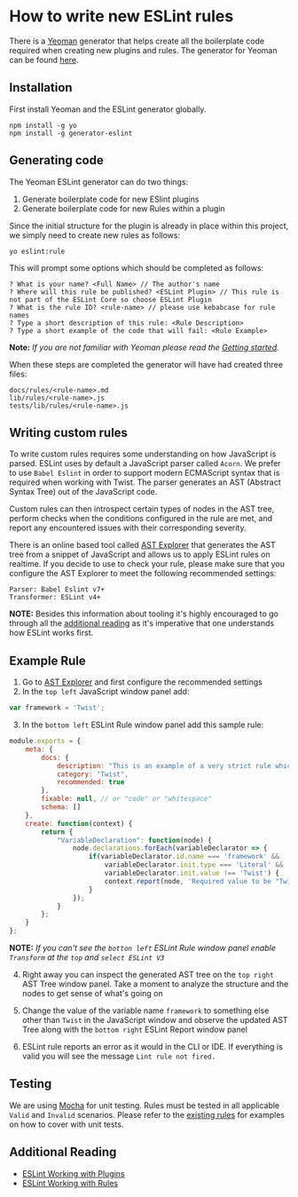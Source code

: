 # How to write new ESLint rules

There is a [Yeoman](http://yeoman.io) generator that helps create all the boilerplate code required when creating new
plugins and rules. The generator for Yeoman can be found [here](https://github.com/eslint/generator-eslint).

## Installation

First install Yeoman and the ESLint generator globally.
```
npm install -g yo
npm install -g generator-eslint
```

## Generating code

The Yeoman ESLint generator can do two things:
1. Generate boilerplate code for new ESlint plugins
2. Generate boilerplate code for new Rules within a plugin

Since the initial structure for the plugin is already in place within this project, we simply need to create new rules
as follows:
```
yo eslint:rule
```

This will prompt some options which should be completed as follows:
```
? What is your name? <Full Name> // The author's name
? Where will this rule be published? <ESLint Plugin> // This rule is not part of the ESLint Core so choose ESLint Plugin
? What is the rule ID? <rule-name> // please use kebabcase for rule names
? Type a short description of this rule: <Rule Description>
? Type a short example of the code that will fail: <Rule Example>
```

**Note:** *If you are not familiar with Yeoman please read the [Getting started](http://yeoman.io/learning/index.html).*

When these steps are completed the generator will have had created three files:
```
docs/rules/<rule-name>.md
lib/rules/<rule-name>.js
tests/lib/rules/<rule-name>.js

```

## Writing custom rules

To write custom rules requires some understanding on how JavaScript is parsed. ESLint uses by default a JavaScript
parser called `Acorn`. We prefer to use `Babel Eslint` in order to support modern ECMAScript syntax that is required
when working with Twist. The parser generates an AST (Abstract Syntax Tree) out of the JavaScript code.

Custom rules can then introspect certain types of nodes in the AST tree, perform checks when the conditions configured
in the rule are met, and report any encountered issues with their corresponding severity.

There is an online based tool called [AST Explorer](https://astexplorer.net) that generates the AST tree from a snippet
of JavaScript and allows us to apply ESLint rules on realtime. If you decide to use to check your rule, please make sure
that you configure the AST Explorer to meet the following recommended settings:
```
Parser: Babel Eslint v7+
Transformer: ESLint v4+
```

**NOTE:** Besides this information about tooling it's highly encouraged to go through all the
[additional reading](#additional-reading) as it's imperative that one understands how ESLint works first.

## Example Rule

1. Go to [AST Explorer](https://astexplorer.net) and first configure the recommended settings
2. In the `top left` JavaScript window panel add:
```js
var framework = 'Twist';
```
3. In the `bottom left` ESLint Rule window panel add this sample rule:
```js
module.exports = {
	meta: {
		docs: {
			description: "This is an example of a very strict rule which enforces a variable with the name `framework` to have the value `Twist`",
			category: "Twist",
			recommended: true
		},
		fixable: null, // or "code" or "whitespace"
		schema: []
	},
	create: function(context) {
		return {
			"VariableDeclaration": function(node) {
			    node.declarations.forEach(variableDeclarator => {
			    	if(variableDeclarator.id.name === 'framework' &&
			    	    variableDeclarator.init.type === 'Literal' &&
			    	    variableDeclarator.init.value !== 'Twist') {
			    		context.report(node, 'Required value to be "Twist"');
			    	}
			    });
			}
		};
	}
};
```
**NOTE:** *If you can't see the `botton left` ESLint Rule window panel enable `Transform` at the `top` and `select ESLint V3`*

4. Right away you can inspect the generated AST tree on the `top right` AST Tree window panel. Take a moment to analyze
the structure and the nodes to get sense of what's going on

5. Change the value of the variable name `framework` to something else other than `Twist` in the JavaScript window and
observe the updated AST Tree along with the `bottom right` ESLint Report window panel

6. ESLint rule reports an error as it would in the CLI or IDE. If everything is valid you will see the message `Lint rule not fired.`

## Testing

We are using [Mocha](https://mochajs.org) for unit testing. Rules must be tested in all applicable `Valid` and
`Invalid` scenarios. Please refer to the [existing rules](tests/lib/rules/) for examples on how to cover with unit tests.


## Additional Reading

* [ESLint Working with Plugins](http://eslint.org/docs/developer-guide/working-with-plugins)
* [ESLint Working with Rules](http://eslint.org/docs/developer-guide/working-with-rules)
